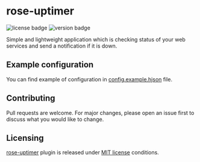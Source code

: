 # rose-uptimer
![license badge](https://img.shields.io/github/license/RoseSapphire/rose-uptimer)
![version badge](https://img.shields.io/badge/version-1.1.4-green)

Simple and lightweight application which is checking status of your web services and send a notification if it is down.

## Example configuration
You can find example of configuration in [config.example.hjson](./config.example.hjson) file.

## Contributing
Pull requests are welcome. For major changes, please open an issue first to discuss what you would like to change.

## Licensing
[rose-uptimer](https://github.com/RoseSapphire/rose-uptimer) plugin is released under [MIT license](./LICENSE) conditions.
